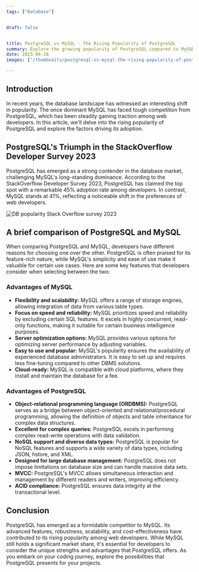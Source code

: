 ```yaml
---
tags: ["Database"]


draft: false


title: PostgreSQL vs MySQL - The Rising Popularity of PostgreSQL
summary: Explore the growing popularity of PostgreSQL compared to MySQL and understand the factors behind this trend in the web development industry.
date: 2023-06-28
images: ["/thumbnails/postgresql-vs-mysql-the-rising-popularity-of-postgresql.png"]

---
```


## Introduction
In recent years, the database landscape has witnessed an interesting shift in popularity. The once dominant MySQL has faced tough competition from PostgreSQL, which has been steadily gaining traction among web developers. In this article, we'll delve into the rising popularity of PostgreSQL and explore the factors driving its adoption.


## PostgreSQL's Triumph in the StackOverflow Developer Survey 2023
PostgreSQL has emerged as a strong contender in the database market, challenging MySQL's long-standing dominance. According to the StackOverflow Developer Survey 2023, PostgreSQL has claimed the top spot with a remarkable 45% adoption rate among developers. In contrast, MySQL stands at 41%, reflecting a noticeable shift in the preferences of web developers.

![DB popularity Stack Overflow survey 2023](/assets/DB%20popularity%20Stack%20Overflow%20survey%202023.png)

## A brief comparison of PostgreSQL and MySQL
When comparing PostgreSQL and MySQL, developers have different reasons for choosing one over the other. PostgreSQL is often praised for its feature-rich nature, while MySQL's simplicity and ease of use make it valuable for certain use cases. Here are some key features that developers consider when selecting between the two:

### Advantages of MySQL

- **Flexibility and scalability:** MySQL offers a range of storage engines, allowing integration of data from various table types.
- **Focus on speed and reliability:** MySQL prioritizes speed and reliability by excluding certain SQL features. It excels in highly concurrent, read-only functions, making it suitable for certain business intelligence purposes.
- **Server optimization options:** MySQL provides various options for optimizing server performance by adjusting variables.
- **Easy to use and popular:** MySQL's popularity ensures the availability of experienced database administrators. It is easy to set up and requires less fine-tuning compared to other DBMS solutions.
- **Cloud-ready:** MySQL is compatible with cloud platforms, where they install and maintain the database for a fee.

### Advantages of PostgreSQL

- **Object-relational programming language (ORDBMS):** PostgreSQL serves as a bridge between object-oriented and relational/procedural programming, allowing the definition of objects and table inheritance for complex data structures.
- **Excellent for complex queries:** PostgreSQL excels in performing complex read-write operations with data validation.
- **NoSQL support and diverse data types:** PostgreSQL is popular for NoSQL features and supports a wide variety of data types, including JSON, hstore, and XML.
- **Designed for large database management:** PostgreSQL does not impose limitations on database size and can handle massive data sets.
- **MVCC:** PostgreSQL's MVCC allows simultaneous interaction and management by different readers and writers, improving efficiency.
- **ACID compliance:** PostgreSQL ensures data integrity at the transactional level.

## Conclusion
PostgreSQL has emerged as a formidable competitor to MySQL. Its advanced features, robustness, scalability, and cost-effectiveness have contributed to its rising popularity among web developers. While MySQL still holds a significant market share, it's essential for developers to consider the unique strengths and advantages that PostgreSQL offers. As you embark on your coding journey, explore the possibilities that PostgreSQL presents for your projects.
